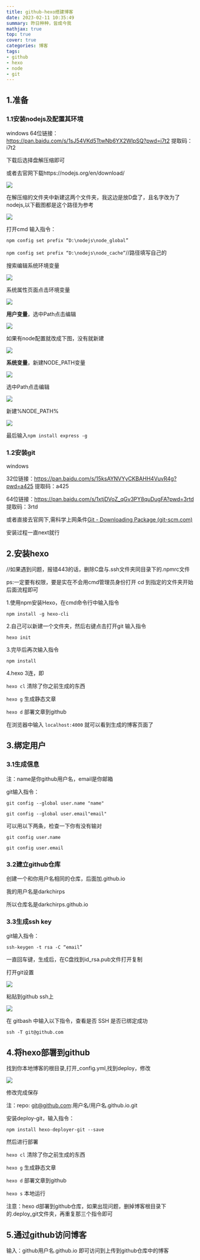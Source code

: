 ```yaml
---
title: github-hexo搭建博客
date: 2023-02-11 10:35:49
summary: 昨日种种，皆成今我
mathjax: true
top: true
cover: true
categories: 博客
tags: 
- github
- hexo
- node
- git
---
```


## 1.准备

### 1.1安装nodejs及配置其环境

windows 64位链接：https://pan.baidu.com/s/1sJ54VKd5TtwNb6YX2WIpSQ?pwd=i7t2 
提取码：i7t2

下载后选择盘解压缩即可

或者去官网下载https://nodejs.org/en/download/

![](1.1.1.png)

在解压缩的文件夹中新建这两个文件夹，我这边是放D盘了，且名字改为了nodejs,以下截图都是这个路径为参考

![](1.1.2.png)

打开cmd 输入指令：

`npm config set prefix “D:\nodejs\node_global”`

`npm config set prefix “D:\nodejs\node_cache”`//路径填写自己的

搜索编辑系统环境变量

![](1.1.3.png)

系统属性页面点击环境变量

![](1.1.4.png)

**用户变量**，选中Path点击编辑

![](1.1.5.png)

如果有node配置就改成下图，没有就新建

![](1.1.6.png)

**系统变量**，新建NODE_PATH变量

![](1.1.9.png)

选中Path点击编辑

![](1.1.7.png)

新建%NODE_PATH%

![](1.1.8.png)

最后输入`npm install express -g`

### 1.2安装git

windows 

32位链接：https://pan.baidu.com/s/15ksAYNVYyCKBAHH4VuvR4g?pwd=a425 
提取码：a425

64位链接：https://pan.baidu.com/s/1xtjDVoZ_qGv3PY8quDugFA?pwd=3rtd 
提取码：3rtd

或者直接去官网下,需科学上网条件[Git - Downloading Package (git-scm.com)](https://git-scm.com/download/win)

安装过程一直next就行

## 2.安装hexo

//如果遇到问题，报错443的话，删除C盘与.ssh文件夹同目录下的.npmrc文件

ps:一定要有权限，要是实在不会用cmd管理员身份打开 cd 到指定的文件夹开始后面流程即可

1.使用npm安装Hexo，在cmd命令行中输入指令

`npm install -g hexo-cli`

2.自己可以新建一个文件夹，然后右键点击打开git 输入指令

`hexo init`

3.完毕后再次输入指令

`npm install`

4.hexo 3连，即

`hexo cl`  清除了你之前生成的东西

`hexo g`  生成静态文章

`hexo d`  部署文章到github

在浏览器中输入 `localhost:4000` 就可以看到生成的博客页面了

## 3.绑定用户

### 3.1生成信息

注：name是你github用户名，email是你邮箱

git输入指令：

`git config --global user.name "name"`

`git config --global user.email"email"`

可以用以下两条，检查一下你有没有输对

`git config user.name`

`git config user.email`

### 3.2建立github仓库

创建一个和你用户名相同的仓库，后面加.github.io

我的用户名是darkchirps

所以仓库名是darkchirps.github.io

### 3.3生成ssh key

git输入指令：

`ssh-keygen -t rsa -C “email”` 

一直回车键，生成后，在C盘找到id_rsa.pub文件打开复制

打开git设置

![](3.2.1.png)

粘贴到github ssh上

![](3.2.2.png)

在 gitbash 中输入以下指令，查看是否 SSH 是否已绑定成功

`ssh -T git@github.com`

## 4.将hexo部署到github

找到你本地博客的根目录,打开_config.yml,找到deploy，修改

![](4.1.1.png)

修改完成保存

注：repo: git@github.com:用户名/用户名.github.io.git

安装deploy-git，输入指令：

`npm install hexo-deployer-git --save`

然后进行部署

`hexo cl`  清除了你之前生成的东西

`hexo g`  生成静态文章

`hexo d`  部署文章到github

`hexo s`  本地运行

注意：hexo d部署到github仓库，如果出现问题，删掉博客根目录下的.deploy_git文件夹，再重复那三个指令即可

## 5.通过github访问博客

输入：github用户名.github.io 即可访问到上传到github仓库中的博客